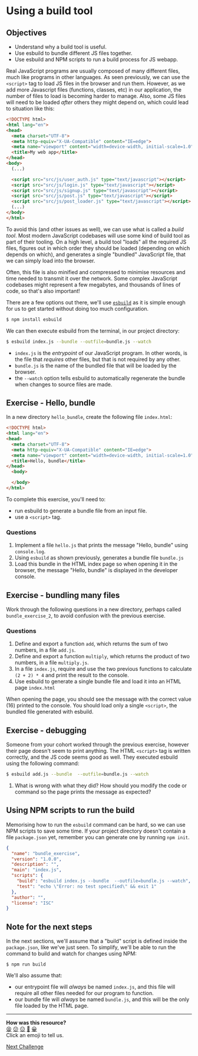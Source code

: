 # Using a build tool

## Objectives

 * Understand why a build tool is useful.
 * Use esbuild to bundle different JS files together.
 * Use esbuild and NPM scripts to run a build process for JS webapp.

Real JavaScript programs are usually composed of many different files, much like programs in other languages. As seen previously, we can use the `<script>` tag to load JS files in the browser and run them. However, as we add more Javascript files (functions, classes, etc) in our application, the number of files to load is becoming harder to manage. Also, some JS files will need to be loaded *after* others they might depend on, which could lead to situation like this:

```html
<!DOCTYPE html>
<html lang="en">
<head>
  <meta charset="UTF-8">
  <meta http-equiv="X-UA-Compatible" content="IE=edge">
  <meta name="viewport" content="width=device-width, initial-scale=1.0">
  <title>My web app</title>
</head>
<body>
  (...)

  <script src="src/js/user_auth.js" type="text/javascript"></script>
  <script src="src/js/login.js" type="text/javascript"></script>
  <script src="src/js/signup.js" type="text/javascript"></script>
  <script src="src/js/post.js" type="text/javascript"></script>
  <script src="src/js/post_loader.js" type="text/javascript"></script>
  (...)
</body>
</html>
```

To avoid this (and other issues as well), we can use what is called a *build tool*. Most modern JavaScript codebases will use some kind of build tool as part of their tooling. On a high level, a build tool "loads" all the required JS files, figures out in which order they should be loaded (depending on which depends on which), and generates a single "bundled" JavaScript file, that we can simply load into the browser.

Often, this file is also minified and compressed to minimise resources and time needed to transmit it over the network. Some complex JavaScript codebases might represent a few megabytes, and thousands of lines of code, so that's also important!

There are a few options out there, we'll use [`esbuild`](https://esbuild.github.io/getting-started/) as it is simple enough for us to get started without doing too much configuration.

```bash
$ npm install esbuild
```

We can then execute esbuild from the terminal, in our project directory:

```bash
$ esbuild index.js --bundle --outfile=bundle.js --watch
```

 * `index.js` is the *entrypoint* of our JavaScript program. In other words, is the file that *requires* other files, but that is not required by any other.
 * `bundle.js` is the name of the bundled file that will be loaded by the browser.
 * the `--watch` option tells esbuild to automatically regenerate the bundle when changes to source files are made.

## Exercise - Hello, bundle

In a new directory `hello_bundle`, create the following file `index.html`:

```html
<!DOCTYPE html>
<html lang="en">
<head>
  <meta charset="UTF-8">
  <meta http-equiv="X-UA-Compatible" content="IE=edge">
  <meta name="viewport" content="width=device-width, initial-scale=1.0">
  <title>Hello, bundle</title>
</head>
  <body>

  </body>
</html>
```

To complete this exercise, you'll need to:
 * run esbuild to generate a bundle file from an input file.
 * use a `<script>` tag.

### Questions
1. Implement a file `hello.js` that prints the message "Hello, bundle" using `console.log`.
2. Using `esbuild` as shown previously, generates a bundle file `bundle.js`
3. Load this bundle in the HTML index page so when opening it in the browser, the message "Hello, bundle" is displayed in the developer console.

## Exercise - bundling many files

Work through the following questions in a new directory, perhaps called `bundle_exercise_2`, to avoid confusion with the previous exercise.

### Questions

1. Define and export a function `add`, which returns the sum of two numbers, in a file `add.js`.
2. Define and export a function `multiply`, which returns the product of two numbers, in a file `multiply.js`.
3. In a file `index.js`, require and use the two previous functions to calculate `(2 + 2) * 4` and print the result to the console.
4. Use esbuild to generate a single bundle file and load it into an HTML page `index.html`

When opening the page, you should see the message with the correct value (16) printed to the console. You should load only a single `<script>`, the bundled file generated with esbuild.

## Exercise - debugging

Someone from your cohort worked through the previous exercise, however their page doesn't seem to print anything. The HTML `<script>` tag is written correctly, and the JS code seems good as well. They executed esbuild using the following command:

```bash
$ esbuild add.js --bundle  --outfile=bundle.js --watch
```

1. What is wrong with what they did? How should you modify the code or command so the page prints the message as expected?

## Using NPM scripts to run the build

Memorising how to run the `esbuild` command can be hard, so we can use NPM scripts to save some time. If your project directory doesn't contain a file `package.json` yet, remember you can generate one by running `npm init`.

```json
{
  "name": "bundle_exercise",
  "version": "1.0.0",
  "description": "",
  "main": "index.js",
  "scripts": {
    "build": "esbuild index.js --bundle  --outfile=bundle.js --watch",
    "test": "echo \"Error: no test specified\" && exit 1"
  },
  "author": "",
  "license": "ISC"
}

```

## Note for the next steps

In the next sections, we'll assume that a "build" script is defined inside the `package.json`, like we've just seen. To simplify, we'll be able to run the command to build and watch for changes using NPM:

```
$ npm run build
```

We'll also assume that:
 * our entrypoint file will *always* be named `index.js`, and this file will require all other files needed for our program to function. 
 * our bundle file will *always* be named `bundle.js`, and this will be the only file loaded by the HTML page.

<!-- BEGIN GENERATED SECTION DO NOT EDIT -->

---

**How was this resource?**  
[😫](https://airtable.com/shrUJ3t7KLMqVRFKR?prefill_Repository=makersacademy/javascript-web-applications&prefill_File=contents/02_build_tool.md&prefill_Sentiment=😫) [😕](https://airtable.com/shrUJ3t7KLMqVRFKR?prefill_Repository=makersacademy/javascript-web-applications&prefill_File=contents/02_build_tool.md&prefill_Sentiment=😕) [😐](https://airtable.com/shrUJ3t7KLMqVRFKR?prefill_Repository=makersacademy/javascript-web-applications&prefill_File=contents/02_build_tool.md&prefill_Sentiment=😐) [🙂](https://airtable.com/shrUJ3t7KLMqVRFKR?prefill_Repository=makersacademy/javascript-web-applications&prefill_File=contents/02_build_tool.md&prefill_Sentiment=🙂) [😀](https://airtable.com/shrUJ3t7KLMqVRFKR?prefill_Repository=makersacademy/javascript-web-applications&prefill_File=contents/02_build_tool.md&prefill_Sentiment=😀)  
Click an emoji to tell us.

<!-- END GENERATED SECTION DO NOT EDIT -->


[Next Challenge](03_interacting_with_the_page.md)